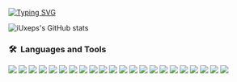 [![Typing SVG](https://readme-typing-svg.demolab.com?font=Fira+Code&pause=1000&color=21CD00&width=435&lines=Front-end+Developer)](https://git.io/typing-svg)

![iUxeps's GitHub stats](https://github-readme-stats.vercel.app/api?username=ipoizn&show_icons=true&theme=dark)

<!-- ![Top Langs](https://github-readme-stats.vercel.app/api/top-langs/?username=ipoizn&demo&theme=dark) -->

### <b>🛠&nbsp;&nbsp;Languages&nbsp;and&nbsp;Tools</b>

<img src="https://img.shields.io/badge/HTML-black?style=for-the-badge&logo=HTML5&logoColor=#E34F26"/> <img src="https://img.shields.io/badge/CSS-black?style=for-the-badge&logo=CSS3&logoColor=1572B6"/> <img src="https://img.shields.io/badge/Sass-black?style=for-the-badge&logo=Sass&logoColor=CC6699"/> <img src="https://img.shields.io/badge/Bootstrap-7952B3?style=for-the-badge&logo=Bootstrap&logoColor=white"/> <img src="https://img.shields.io/badge/Vue-black?style=for-the-badge&logo=Vue&logoColor=007ACC"/> <img src="https://img.shields.io/badge/pinia-black?style=for-the-badge&logo=pinia&logoColor=007ACC"/> <img src="https://img.shields.io/badge/Tailwind Css-black?style=for-the-badge&logo=Tailwind Css&logoColor=06B6D4"/> <img src="https://img.shields.io/badge/UIkit-2396F3?style=for-the-badge&logo=UIkit&logoColor=white"/> <img src="https://img.shields.io/badge/JavaScript-black?style=for-the-badge&logo=JavaScript&logoColor=#F7DF1E"/> <img src="https://img.shields.io/badge/Swiper-black?style=for-the-badge&logo=Swiper&logoColor=6332F6"/> <img src="https://img.shields.io/badge/Gulp-black?style=for-the-badge&logo=Gulp&logoColor=#CF4647"/> <img src="https://img.shields.io/badge/Figma-black?style=for-the-badge&logo=Figma&logoColor=#F24E1E"/> <img src="https://img.shields.io/badge/wordpress-black?style=for-the-badge&logo=wordpress&logoColor=007ACC"/> <img src="https://img.shields.io/badge/drupal-black?style=for-the-badge&logo=drupal&logoColor=007ACC"/> <img src="https://img.shields.io/badge/json-black?style=for-the-badge&logo=json&logoColor=007ACC"/> <img src="https://img.shields.io/badge/gsap-black?style=for-the-badge&logo=gsap&logoColor=007ACC"/> <img src="https://img.shields.io/badge/svg-black?style=for-the-badge&logo=svg&logoColor=007ACC"/> <img src="https://img.shields.io/badge/amazon-aws-black?style=for-the-badge&logo=amazon-aws&logoColor=orange"/> <img src="https://img.shields.io/badge/VSCode-black?style=for-the-badge&logo=Visual Studio Code&logoColor=007ACC"/> <img src="https://img.shields.io/badge/gulp-black?style=for-the-badge&logo=gulp&logoColor=red"/> <img src="https://img.shields.io/badge/webpack-black?style=for-the-badge&logo=webpack&logoColor=blue"/> <img src="https://img.shields.io/badge/vite-black?style=for-the-badge&logo=vite&logoColor=blue"/>
